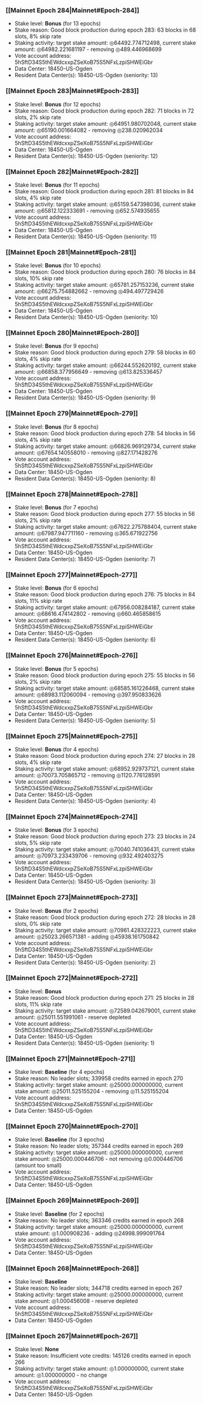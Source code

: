 ### [[Mainnet Epoch 284|Mainnet#Epoch-284]]
* Stake level: **Bonus** (for 13 epochs)
* Stake reason: Good block production during epoch 283: 63 blocks in 68 slots, 8% skip rate
* Staking activity: target stake amount: ◎64492.774712498, current stake amount: ◎64982.221681197 - removing ◎489.446968699
* Vote account address: 5hSftD34S5thEWdcxxpZSeXoB75S5NFxLzpiSHWEiGbr
* Data Center: 18450-US-Ogden
* Resident Data Center(s): 18450-US-Ogden (seniority: 13)
### [[Mainnet Epoch 283|Mainnet#Epoch-283]]
* Stake level: **Bonus** (for 12 epochs)
* Stake reason: Good block production during epoch 282: 71 blocks in 72 slots, 2% skip rate
* Staking activity: target stake amount: ◎64951.980702048, current stake amount: ◎65190.001664082 - removing ◎238.020962034
* Vote account address: 5hSftD34S5thEWdcxxpZSeXoB75S5NFxLzpiSHWEiGbr
* Data Center: 18450-US-Ogden
* Resident Data Center(s): 18450-US-Ogden (seniority: 12)
### [[Mainnet Epoch 282|Mainnet#Epoch-282]]
* Stake level: **Bonus** (for 11 epochs)
* Stake reason: Good block production during epoch 281: 81 blocks in 84 slots, 4% skip rate
* Staking activity: target stake amount: ◎65159.547398036, current stake amount: ◎65812.122333691 - removing ◎652.574935655
* Vote account address: 5hSftD34S5thEWdcxxpZSeXoB75S5NFxLzpiSHWEiGbr
* Data Center: 18450-US-Ogden
* Resident Data Center(s): 18450-US-Ogden (seniority: 11)
### [[Mainnet Epoch 281|Mainnet#Epoch-281]]
* Stake level: **Bonus** (for 10 epochs)
* Stake reason: Good block production during epoch 280: 76 blocks in 84 slots, 10% skip rate
* Staking activity: target stake amount: ◎65781.257153236, current stake amount: ◎66275.754882662 - removing ◎494.497729426
* Vote account address: 5hSftD34S5thEWdcxxpZSeXoB75S5NFxLzpiSHWEiGbr
* Data Center: 18450-US-Ogden
* Resident Data Center(s): 18450-US-Ogden (seniority: 10)
### [[Mainnet Epoch 280|Mainnet#Epoch-280]]
* Stake level: **Bonus** (for 9 epochs)
* Stake reason: Good block production during epoch 279: 58 blocks in 60 slots, 4% skip rate
* Staking activity: target stake amount: ◎66244.552620192, current stake amount: ◎66858.377956649 - removing ◎613.825336457
* Vote account address: 5hSftD34S5thEWdcxxpZSeXoB75S5NFxLzpiSHWEiGbr
* Data Center: 18450-US-Ogden
* Resident Data Center(s): 18450-US-Ogden (seniority: 9)
### [[Mainnet Epoch 279|Mainnet#Epoch-279]]
* Stake level: **Bonus** (for 8 epochs)
* Stake reason: Good block production during epoch 278: 54 blocks in 56 slots, 4% skip rate
* Staking activity: target stake amount: ◎66826.969129734, current stake amount: ◎67654.140558010 - removing ◎827.171428276
* Vote account address: 5hSftD34S5thEWdcxxpZSeXoB75S5NFxLzpiSHWEiGbr
* Data Center: 18450-US-Ogden
* Resident Data Center(s): 18450-US-Ogden (seniority: 8)
### [[Mainnet Epoch 278|Mainnet#Epoch-278]]
* Stake level: **Bonus** (for 7 epochs)
* Stake reason: Good block production during epoch 277: 55 blocks in 56 slots, 2% skip rate
* Staking activity: target stake amount: ◎67622.275788404, current stake amount: ◎67987.947711160 - removing ◎365.671922756
* Vote account address: 5hSftD34S5thEWdcxxpZSeXoB75S5NFxLzpiSHWEiGbr
* Data Center: 18450-US-Ogden
* Resident Data Center(s): 18450-US-Ogden (seniority: 7)
### [[Mainnet Epoch 277|Mainnet#Epoch-277]]
* Stake level: **Bonus** (for 6 epochs)
* Stake reason: Good block production during epoch 276: 75 blocks in 84 slots, 11% skip rate
* Staking activity: target stake amount: ◎67956.008284187, current stake amount: ◎68616.474142802 - removing ◎660.465858615
* Vote account address: 5hSftD34S5thEWdcxxpZSeXoB75S5NFxLzpiSHWEiGbr
* Data Center: 18450-US-Ogden
* Resident Data Center(s): 18450-US-Ogden (seniority: 6)
### [[Mainnet Epoch 276|Mainnet#Epoch-276]]
* Stake level: **Bonus** (for 5 epochs)
* Stake reason: Good block production during epoch 275: 55 blocks in 56 slots, 2% skip rate
* Staking activity: target stake amount: ◎68585.161226468, current stake amount: ◎68983.112060094 - removing ◎397.950833626
* Vote account address: 5hSftD34S5thEWdcxxpZSeXoB75S5NFxLzpiSHWEiGbr
* Data Center: 18450-US-Ogden
* Resident Data Center(s): 18450-US-Ogden (seniority: 5)
### [[Mainnet Epoch 275|Mainnet#Epoch-275]]
* Stake level: **Bonus** (for 4 epochs)
* Stake reason: Good block production during epoch 274: 27 blocks in 28 slots, 4% skip rate
* Staking activity: target stake amount: ◎68952.929737121, current stake amount: ◎70073.705865712 - removing ◎1120.776128591
* Vote account address: 5hSftD34S5thEWdcxxpZSeXoB75S5NFxLzpiSHWEiGbr
* Data Center: 18450-US-Ogden
* Resident Data Center(s): 18450-US-Ogden (seniority: 4)
### [[Mainnet Epoch 274|Mainnet#Epoch-274]]
* Stake level: **Bonus** (for 3 epochs)
* Stake reason: Good block production during epoch 273: 23 blocks in 24 slots, 5% skip rate
* Staking activity: target stake amount: ◎70040.741036431, current stake amount: ◎70973.233439706 - removing ◎932.492403275
* Vote account address: 5hSftD34S5thEWdcxxpZSeXoB75S5NFxLzpiSHWEiGbr
* Data Center: 18450-US-Ogden
* Resident Data Center(s): 18450-US-Ogden (seniority: 3)
### [[Mainnet Epoch 273|Mainnet#Epoch-273]]
* Stake level: **Bonus** (for 2 epochs)
* Stake reason: Good block production during epoch 272: 28 blocks in 28 slots, 0% skip rate
* Staking activity: target stake amount: ◎70961.428322223, current stake amount: ◎25023.266571381 - adding ◎45938.161750842
* Vote account address: 5hSftD34S5thEWdcxxpZSeXoB75S5NFxLzpiSHWEiGbr
* Data Center: 18450-US-Ogden
* Resident Data Center(s): 18450-US-Ogden (seniority: 2)
### [[Mainnet Epoch 272|Mainnet#Epoch-272]]
* Stake level: **Bonus**
* Stake reason: Good block production during epoch 271: 25 blocks in 28 slots, 11% skip rate
* Staking activity: target stake amount: ◎72589.042679001, current stake amount: ◎25011.551991061 - reserve depleted
* Vote account address: 5hSftD34S5thEWdcxxpZSeXoB75S5NFxLzpiSHWEiGbr
* Data Center: 18450-US-Ogden
* Resident Data Center(s): 18450-US-Ogden (seniority: 1)
### [[Mainnet Epoch 271|Mainnet#Epoch-271]]
* Stake level: **Baseline** (for 4 epochs)
* Stake reason: No leader slots; 339958 credits earned in epoch 270
* Staking activity: target stake amount: ◎25000.000000000, current stake amount: ◎25011.525155204 - removing ◎11.525155204
* Vote account address: 5hSftD34S5thEWdcxxpZSeXoB75S5NFxLzpiSHWEiGbr
* Data Center: 18450-US-Ogden
### [[Mainnet Epoch 270|Mainnet#Epoch-270]]
* Stake level: **Baseline** (for 3 epochs)
* Stake reason: No leader slots; 357344 credits earned in epoch 269
* Staking activity: target stake amount: ◎25000.000000000, current stake amount: ◎25000.000446706 - not removing ◎0.000446706 (amount too small)
* Vote account address: 5hSftD34S5thEWdcxxpZSeXoB75S5NFxLzpiSHWEiGbr
* Data Center: 18450-US-Ogden
### [[Mainnet Epoch 269|Mainnet#Epoch-269]]
* Stake level: **Baseline** (for 2 epochs)
* Stake reason: No leader slots; 363346 credits earned in epoch 268
* Staking activity: target stake amount: ◎25000.000000000, current stake amount: ◎1.000908236 - adding ◎24998.999091764
* Vote account address: 5hSftD34S5thEWdcxxpZSeXoB75S5NFxLzpiSHWEiGbr
* Data Center: 18450-US-Ogden
### [[Mainnet Epoch 268|Mainnet#Epoch-268]]
* Stake level: **Baseline**
* Stake reason: No leader slots; 344718 credits earned in epoch 267
* Staking activity: target stake amount: ◎25000.000000000, current stake amount: ◎1.000456008 - reserve depleted
* Vote account address: 5hSftD34S5thEWdcxxpZSeXoB75S5NFxLzpiSHWEiGbr
* Data Center: 18450-US-Ogden
### [[Mainnet Epoch 267|Mainnet#Epoch-267]]
* Stake level: **None**
* Stake reason: Insufficient vote credits: 145126 credits earned in epoch 266
* Staking activity: target stake amount: ◎1.000000000, current stake amount: ◎1.000000000 - no change
* Vote account address: 5hSftD34S5thEWdcxxpZSeXoB75S5NFxLzpiSHWEiGbr
* Data Center: 18450-US-Ogden